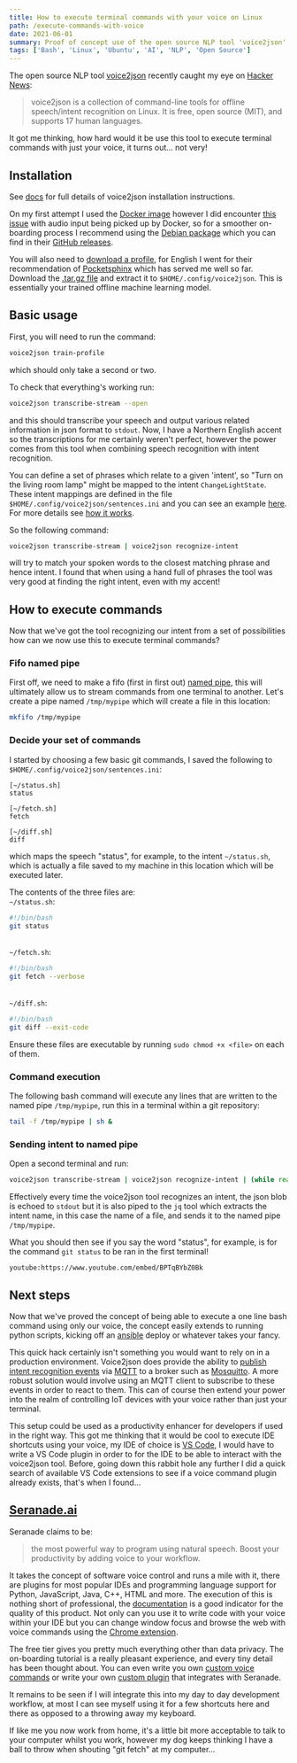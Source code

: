 ```yaml
---
title: How to execute terminal commands with your voice on Linux
path: /execute-commands-with-voice
date: 2021-06-01
summary: Proof of concept use of the open source NLP tool 'voice2json' to execute arbitrary commands in a linux terminal
tags: ['Bash', 'Linux', 'Ubuntu', 'AI', 'NLP', 'Open Source']
---
```


The open source NLP tool [voice2json](http://voice2json.org/) recently caught my eye on [Hacker News](https://news.ycombinator.com/item?id=27235970):
 > voice2json is a collection of command-line tools for offline speech/intent recognition on Linux. It is free, open source (MIT), and supports 17 human languages.

It got me thinking, how hard would it be use this tool to execute terminal commands with just your voice, it turns out... not very!

## Installation

See [docs](http://voice2json.org/install.html) for full details of voice2json installation instructions.

On my first attempt I used the [Docker image](http://voice2json.org/install.html#docker-image) however I did encounter [this issue](https://github.com/synesthesiam/voice2json/issues/21) with audio input being picked up by Docker, so for a smoother on-boarding process I recommend using the [Debian package](http://voice2json.org/install.html#debian-package) which you can find in their [GitHub releases](https://github.com/synesthesiam/voice2json/releases).

You will also need to [download a profile](http://voice2json.org/install.html#download-profile), for English I went for their recommendation of [Pocketsphinx](https://github.com/synesthesiam/en-us_pocketsphinx-cmu) which has served me well so far. Download the [.tar.gz file](https://github.com/synesthesiam/en-us_pocketsphinx-cmu/releases) and extract it to `$HOME/.config/voice2json`. This is essentially your trained offline machine learning model.

## Basic usage

First, you will need to run the command:
```bash
voice2json train-profile
```
which should only take a second or two.

To check that everything's working run:
```bash
voice2json transcribe-stream --open
```
and this should transcribe your speech and output various related information in json format to `stdout`. Now, I have a Northern English accent so the transcriptions for me certainly weren't perfect, however the power comes from this tool when combining speech recognition with intent recognition.

You can define a set of phrases which relate to a given 'intent', so "Turn on the living room lamp" might be mapped to the intent `ChangeLightState`. These intent mappings are defined in the file `$HOME/.config/voice2json/sentences.ini` and you can see an example [here](https://github.com/synesthesiam/en-us_pocketsphinx-cmu/blob/master/sentences.ini). For more details see [how it works](http://voice2json.org/#how-it-works).

So the following command:
```bash
voice2json transcribe-stream | voice2json recognize-intent
```
will try to match your spoken words to the closest matching phrase and hence intent. I found that when using a hand full of phrases the tool was very good at finding the right intent, even with my accent!

## How to execute commands
Now that we've got the tool recognizing our intent from a set of possibilities how can we now use this to execute terminal commands?

### Fifo named pipe
First off, we need to make a fifo (first in first out) [named pipe](https://man7.org/linux/man-pages/man7/fifo.7.html), this will ultimately allow us to stream commands from one terminal to another. Let's create a pipe named `/tmp/mypipe` which will create a file in this location:
```bash
mkfifo /tmp/mypipe
```

### Decide your set of commands
I started by choosing a few basic git commands, I saved the following to `$HOME/.config/voice2json/sentences.ini`:
```
[~/status.sh]
status

[~/fetch.sh]
fetch

[~/diff.sh]
diff
```
which maps the speech "status", for example, to the intent `~/status.sh`, which is actually a file saved to my machine in this location which will be executed later.

The contents of the three files are:
<br>`~/status.sh`:
```bash
#!/bin/bash
git status
```
<br>`~/fetch.sh`:
```bash
#!/bin/bash
git fetch --verbose
```
<br>`~/diff.sh`:
```bash
#!/bin/bash
git diff --exit-code
```
Ensure these files are executable by running `sudo chmod +x <file>` on each of them.

### Command execution
The following bash command will execute any lines that are written to the named pipe `/tmp/mypipe`, run this in a terminal within a git repository:
```bash
tail -f /tmp/mypipe | sh &
```

### Sending intent to named pipe
Open a second terminal and run:
```bash
voice2json transcribe-stream | voice2json recognize-intent | (while read -r LINE; do echo "line is: $LINE"; echo "$LINE" | jq -r '.intent.name' > /tmp/mypipe; done;)
```
Effectively every time the voice2json tool recognizes an intent, the json blob is echoed to `stdout` but it is also piped to the `jq` tool which extracts the intent name, in this case the name of a file, and sends it to the named pipe `/tmp/mypipe`.

What you should then see if you say the word "status", for example, is for the command `git status` to be ran in the first terminal!

`youtube:https://www.youtube.com/embed/BPTqBYbZ0Bk`

## Next steps
Now that we've proved the concept of being able to execute a one line bash command using only our voice, the concept easily extends to running python scripts, kicking off an [ansible](https://www.ansible.com/) deploy or whatever takes your fancy.

This quick hack certainly isn't something you would want to rely on in a production environment. Voice2json does provide the ability to [publish intent recognition events](http://voice2json.org/commands.html#stream-events) via [MQTT](https://mqtt.org/) to a broker such as [Mosquitto](https://mosquitto.org/). A more robust solution would involve using an MQTT client to subscribe to these events in order to react to them. This can of course then extend your power into the realm of controlling IoT devices with your voice rather than just your terminal.

This setup could be used as a productivity enhancer for developers if used in the right way. This got me thinking that it would be cool to execute IDE shortcuts using your voice, my IDE of choice is [VS Code](https://code.visualstudio.com/), I would have to write a VS Code plugin in order to for the IDE to be able to interact with the voice2json tool. Before, going down this rabbit hole any further I did a quick search of available VS Code extensions to see if a voice command plugin already exists, that's when I found...

## [Seranade.ai](https://serenade.ai/)
Seranade claims to be:
 > the most powerful way to program using natural speech. Boost your productivity by adding voice to your workflow.

It takes the concept of software voice control and runs a mile with it, there are plugins for most popular IDEs and programming language support for Python, JavaScript, Java, C++, HTML and more. The execution of this is nothing short of professional, the [documentation](https://serenade.ai/docs/) is a good indicator for the quality of this product. Not only can you use it to write code with your voice within your IDE but you can change window focus and browse the web with voice commands using the [Chrome extension](https://serenade.ai/docs/chrome/).

The free tier gives you pretty much everything other than data privacy. The on-boarding tutorial is a really pleasant experience, and every tiny detail has been thought about. You can even write you own [custom voice commands](https://serenade.ai/docs/api/) or write your own [custom plugin](https://serenade.ai/docs/protocol/) that integrates with Seranade.

It remains to be seen if I will integrate this into my day to day development workflow, at most I can see myself using it for a few shortcuts here and there as opposed to a throwing away my keyboard.

If like me you now work from home, it's a little bit more acceptable to talk to your computer whilst you work, however my dog keeps thinking I have a ball to throw when shouting "git fetch" at my computer...
